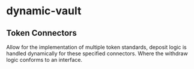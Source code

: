 # dynamic-vault

## Token Connectors

Allow for the implementation of multiple token standards, deposit logic is handled dynamically for these specified connectors. Where the withdraw logic conforms to an interface.